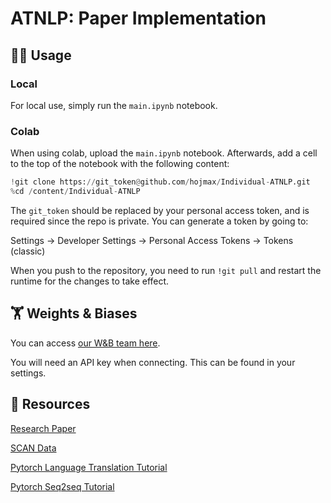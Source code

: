 # ATNLP: Paper Implementation

## 🏄‍♂️ Usage

### Local

For local use, simply run the `main.ipynb` notebook.

### Colab

When using colab, upload the `main.ipynb` notebook. Afterwards, add a cell to the top of the notebook with the following content:

```python
!git clone https://git_token@github.com/hojmax/Individual-ATNLP.git
%cd /content/Individual-ATNLP
```

The `git_token` should be replaced by your personal access token, and is required since the repo is private. You can generate a token by going to:

Settings -> Developer Settings -> Personal Access Tokens -> Tokens (classic)

When you push to the repository, you need to run `!git pull` and restart the runtime for the changes to take effect.

## 🏋️ Weights & Biases

You can access [our W&B team here](https://wandb.ai/project-group-1).

You will need an API key when connecting. This can be found in your settings.

## 📙 Resources

[Research Paper](https://arxiv.org/pdf/1711.00350.pdf)

[SCAN Data](https://github.com/brendenlake/SCAN)

[Pytorch Language Translation Tutorial](https://pytorch.org/tutorials/beginner/translation_transformer.html)

[Pytorch Seq2seq Tutorial](http://pytorch.org/tutorials/intermediate/seq2seq_translation_tutorial.html)
